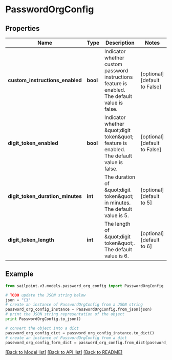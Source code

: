 # PasswordOrgConfig


## Properties
Name | Type | Description | Notes
------------ | ------------- | ------------- | -------------
**custom_instructions_enabled** | **bool** | Indicator whether custom password instructions feature is enabled. The default value is false. | [optional] [default to False]
**digit_token_enabled** | **bool** | Indicator whether \&quot;digit token\&quot; feature is enabled. The default value is false. | [optional] [default to False]
**digit_token_duration_minutes** | **int** | The duration of \&quot;digit token\&quot; in minutes. The default value is 5. | [optional] [default to 5]
**digit_token_length** | **int** | The length of \&quot;digit token\&quot;. The default value is 6. | [optional] [default to 6]

## Example

```python
from sailpoint.v3.models.password_org_config import PasswordOrgConfig

# TODO update the JSON string below
json = "{}"
# create an instance of PasswordOrgConfig from a JSON string
password_org_config_instance = PasswordOrgConfig.from_json(json)
# print the JSON string representation of the object
print PasswordOrgConfig.to_json()

# convert the object into a dict
password_org_config_dict = password_org_config_instance.to_dict()
# create an instance of PasswordOrgConfig from a dict
password_org_config_form_dict = password_org_config.from_dict(password_org_config_dict)
```
[[Back to Model list]](../README.md#documentation-for-models) [[Back to API list]](../README.md#documentation-for-api-endpoints) [[Back to README]](../README.md)


